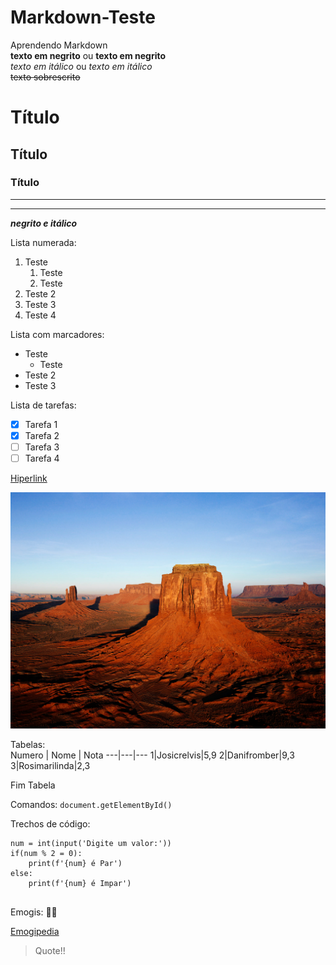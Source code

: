 # Markdown-Teste
 Aprendendo Markdown\
**texto em negrito** ou __texto em negrito__\
*texto em itálico* ou _texto em itálico_\
~~texto sobrescrito~~  
# Título
## Título
### Título
---
***
__*negrito e itálico*__  

Lista numerada:
1. Teste
   1. Teste
   1. Teste
1. Teste 2
1. Teste 3
1. Teste 4

Lista com marcadores:
* Teste
   * Teste
* Teste 2
* Teste 3

Lista de tarefas:

- [x] Tarefa 1
- [x] Tarefa 2
- [ ] Tarefa 3
- [ ] Tarefa 4

[Hiperlink](https://github.com/leandromarson)  

![Imagem](/Desert.jpg)  

Tabelas:  
Numero | Nome | Nota
---|---|---
1|Josicrelvis|5,9
2|Danifromber|9,3
3|Rosimarilinda|2,3

Fim Tabela

Comandos:
`document.getElementById()`

Trechos de código:
```
num = int(input('Digite um valor:'))
if(num % 2 = 0):
    print(f'{num} é Par')
else:
    print(f'{num} é Impar')
    
```

Emogis:
:pouting_man:

[Emogipedia](https://emojipedia.org/)

>Quote!!

